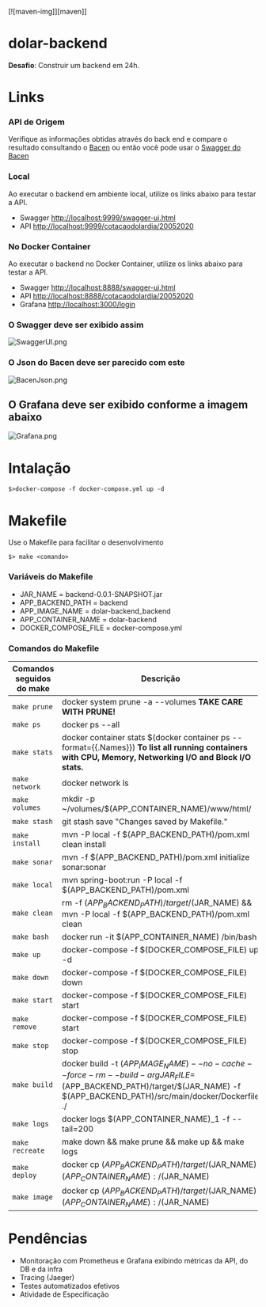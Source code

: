 [![maven-img]][maven]]

# dolar-backend

**Desafio**: Construir um backend em 24h.

# Links

### API de Origem

Verifique as informações obtidas através do back end e compare o resultado consultando o [Bacen](<https://olinda.bcb.gov.br/olinda/servico/PTAX/versao/v1/odata/CotacaoDolarDia(dataCotacao=@dataCotacao)?@dataCotacao=%2705-20-2020%27&$top=100&$skip=0&$format=json&$select=cotacaoCompra,cotacaoVenda,dataHoraCotacao>) ou então você pode usar o [Swagger do Bacen](https://olinda.bcb.gov.br/olinda/servico/PTAX/versao/v1/swagger-ui3#/)

### Local

Ao executar o backend em ambiente local, utilize os links abaixo para testar a API.

- Swagger [http://localhost:9999/swagger-ui.html](http://localhost:9999/swagger-ui.html)
- API [http://localhost:9999/cotacaodolardia/20052020](http://localhost:9999/cotacaodolardia/20052020)

### No Docker Container

Ao executar o backend no Docker Container, utilize os links abaixo para testar a API.

- Swagger [http://localhost:8888/swagger-ui.html](http://localhost:9999/swagger-ui.html)
- API [http://localhost:8888/cotacaodolardia/20052020](http://localhost:9999/cotacaodolardia/20052020)
- Grafana [http://localhost:3000/login](http://localhost:3000/login)

### O Swagger deve ser exibido assim

![SwaggerUI.png](SwaggerUI.png)

### O Json do Bacen deve ser parecido com este

![BacenJson.png](BacenJson.png)

## O Grafana deve ser exibido conforme a imagem abaixo

![Grafana.png](Grafana.png)

# Intalação

`$>docker-compose -f docker-compose.yml up -d`

# Makefile

Use o Makefile para facilitar o desenvolvimento

`$> make <comando>`

### Variáveis do Makefile

- JAR_NAME = backend-0.0.1-SNAPSHOT.jar
- APP_BACKEND_PATH = backend
- APP_IMAGE_NAME = dolar-backend_backend
- APP_CONTAINER_NAME = dolar-backend
- DOCKER_COMPOSE_FILE = docker-compose.yml

### Comandos do Makefile

| Comandos seguidos do make | Descrição                                                                                                                                                                |
| ------------------------- | ------------------------------------------------------------------------------------------------------------------------------------------------------------------------ |
| `make prune`              | docker system prune -a --volumes **TAKE CARE WITH PRUNE!**                                                                                                               |
| `make ps`                 | docker ps --all                                                                                                                                                          |
| `make stats`              | docker container stats \$(docker container ps --format={{.Names}}) **To list all running containers with CPU, Memory, Networking I/O and Block I/O stats.**              |
| `make network`            | docker network ls                                                                                                                                                        |
| `make volumes`            | mkdir -p ~/volumes/\$(APP_CONTAINER_NAME)/www/html/                                                                                                                      |
| `make stash`              | git stash save "Changes saved by Makefile."                                                                                                                              |
| `make install`            | mvn -P local -f \$(APP_BACKEND_PATH)/pom.xml clean install                                                                                                               |
| `make sonar`              | mvn -f \$(APP_BACKEND_PATH)/pom.xml initialize sonar:sonar                                                                                                               |
| `make local`              | mvn spring-boot:run -P local -f \$(APP_BACKEND_PATH)/pom.xml                                                                                                             |
| `make clean`              | rm -f $(APP_BACKEND_PATH)/target/$(JAR_NAME) && mvn -P local -f \$(APP_BACKEND_PATH)/pom.xml clean                                                                       |
| `make bash`               | docker run -it \$(APP_CONTAINER_NAME) /bin/bash                                                                                                                          |
| `make up`                 | docker-compose -f \$(DOCKER_COMPOSE_FILE) up -d                                                                                                                          |
| `make down`               | docker-compose -f \$(DOCKER_COMPOSE_FILE) down                                                                                                                           |
| `make start`              | docker-compose -f \$(DOCKER_COMPOSE_FILE) start                                                                                                                          |
| `make remove`             | docker-compose -f \$(DOCKER_COMPOSE_FILE) start                                                                                                                          |
| `make stop`               | docker-compose -f \$(DOCKER_COMPOSE_FILE) stop                                                                                                                           |
| `make build`              | docker build -t $(APP_IMAGE_NAME) --no-cache --force-rm --build-arg JAR_FILE=$(APP_BACKEND_PATH)/target/$(JAR_NAME) -f $(APP_BACKEND_PATH)/src/main/docker/Dockerfile ./ |
| `make logs`               | docker logs \$(APP_CONTAINER_NAME)\_1 -f --tail=200                                                                                                                      |
| `make recreate`           | make down && make prune && make up && make logs                                                                                                                          |
| `make deploy`             | docker cp $(APP_BACKEND_PATH)/target/$(JAR_NAME) $(APP_CONTAINER_NAME):/$(JAR_NAME)                                                                                      |
| `make image`              | docker cp $(APP_BACKEND_PATH)/target/$(JAR_NAME) $(APP_CONTAINER_NAME):/$(JAR_NAME)                                                                                      |

# Pendências

- Monitoração com Prometheus e Grafana exibindo métricas da API, do DB e da infra
- Tracing (Jaeger)
- Testes automatizados efetivos
- Atividade de Especificação
